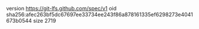 version https://git-lfs.github.com/spec/v1
oid sha256:afec263bf5dc67697ee33734ee243f86a878161335ef6298273e4041673b0544
size 2719
